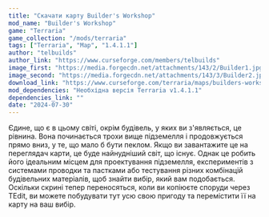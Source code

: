 ```yaml
---
title: "Скачати карту Builder's Workshop"
mod_name: "Builder's Workshop"
game: "Terraria"
game_collection: "/mods/terraria"
tags: ["Terraria", "Map", "1.4.1.1"]
author: "telbuilds"
author_link: "https://www.curseforge.com/members/telbuilds"
image_first: "https://media.forgecdn.net/attachments/143/2/Builder1.jpg"
image_second: "https://media.forgecdn.net/attachments/143/3/Builder2.jpg"
download_link: "https://www.curseforge.com/terraria/maps/builders-workshop/files/all?page=1&pageSize=20"
mod_dependencies: "Необхідна версія Terraria v1.4.1.1"
dependencies_link: ""
date: "2024-07-30"
---
```


Єдине, що є в цьому світі, окрім будівель, у яких ви з'являється, це рівнина. Вона починається трохи вище підземелля і продовжується прямо вниз, у те, що мало б бути пеклом. Якщо ви завантажите це на переглядач карти, це буде найнудніший світ, що існує.
Однак це робить його ідеальним місцем для проектування підземелля, експериментів з системами проводки та пастками або тестування різних комбінацій будівельних матеріалів, щоб знайти вибір, який вам подобається. Оскільки скрині тепер переносяться, коли ви копіюєте споруди через TEdit, ви можете побудувати тут усю свою пригоду та перемістити її на карту на ваш вибір.